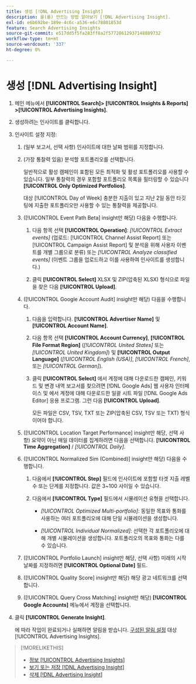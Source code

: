 ```yaml
---
title: 생성 [!DNL Advertising Insight]
description: 을(를) 만드는 방법 알아보기 [!DNL Advertising Insight].
exl-id: e6b692be-189e-4c6c-a536-e6c78801853d
feature: Search Advertising Insights
source-git-commit: e517dd5f5fa283ff8a2f57728612937148889732
workflow-type: tm+mt
source-wordcount: '337'
ht-degree: 0%

---
```


# 생성 [!DNL Advertising Insight]

1. 메인 메뉴에서 **[!UICONTROL Search]> [!UICONTROL Insights & Reports] >[!UICONTROL Advertising Insights]**.

2. 생성하려는 인사이트를 클릭합니다.

3. 인사이트 설정 지정:

   1. (일부 보고서, 선택 사항) 인사이트에 대한 날짜 범위를 지정합니다.

   2. (가장 통찰력 있음) 분석할 포트폴리오를 선택합니다.

      일반적으로 활성 캠페인이 포함된 모든 최적화 및 활성 포트폴리오를 사용할 수 있습니다. 일부 통찰력의 경우 포함할 포트폴리오 목록을 필터링할 수 있습니다 **[!UICONTROL Only Optimized Portfolios]**.

      대상 [!UICONTROL Day of Week] 충분한 지출이 있고 지난 2일 동안 타깃팅에 지출한 포트폴리오만 사용할 수 있는 통찰력을 제공합니다.

   3. ([!UICONTROL Event Path Beta] insight만 해당) 다음을 수행합니다.

      1. 다음 항목 선택 **[!UICONTROL Operation]**: *[!UICONTROL Extract events]* (업로드: [!UICONTROL Channel Assist Report] 또는 [!UICONTROL Campaign Assist Report] 및 분석을 위해 사용자 이벤트를 개별 그룹으로 분류) 또는 *[!UICONTROL Analyze classified events]* (이벤트 그룹을 업로드하고 이를 사용하여 인사이트를 생성합니다.)

      1. 클릭 **[!UICONTROL Select]** XLSX 및 ZIP(압축된 XLSX) 형식으로 파일을 찾은 다음 **[!UICONTROL Upload]**.

   4. ([!UICONTROL Google Account Audit] insight만 해당) 다음을 수행합니다.

      1. 다음을 입력합니다. **[!UICONTROL Advertiser Name]** 및 **[!UICONTROL Account Name]**.

      1. 다음 항목 선택 **[!UICONTROL Account Currency]**, **[!UICONTROL File Format Region]** (*[!UICONTROL United States]* 또는 *[!UICONTROL United Kingdom]*) 및 **[!UICONTROL Output Language]** (*[!UICONTROL English (USA)]*, *[!UICONTROL French]*, 또는 *[!UICONTROL German]*).

      1. 클릭 **[!UICONTROL Select]** 에서 계정에 대해 다운로드한 캠페인, 키워드 및 변경 내역 보고서를 찾으려면 [!DNL Google Ads] 웹 사용자 인터페이스 및 에서 계정에 대해 다운로드한 일괄 시트 파일 [!DNL Google Ads Editor] 응용 프로그램. 그런 다음 **[!UICONTROL Upload]**.

         모든 파일은 CSV, TSV, TXT 또는 ZIP(압축된 CSV, TSV 또는 TXT) 형식이어야 합니다.

   5. ([!UICONTROL Location Target Performance] insight만 해당, 선택 사항) 요약이 아닌 매일 데이터를 집계하려면 다음을 선택합니다. **[!UICONTROL Time Aggregation]** / *[!UICONTROL Daily]*.

   6. ([!UICONTROL Normalized Sim (Combined)] insight만 해당) 다음을 수행합니다.

      1. 다음에서 **[!UICONTROL Step]** 필드에 인사이트에 포함할 타겟 지출 레벨 수 또는 단계를 지정합니다. 값은 3~100 사이일 수 있습니다.

      1. 다음에서 **[!UICONTROL Type]** 필드에서 시뮬레이션 유형을 선택합니다.

         * *[!UICONTROL Optimized Multi-portfolio]*: 동일한 목표와 통화를 사용하는 여러 포트폴리오에 대해 단일 시뮬레이션을 생성합니다.

         * *[!UICONTROL Individual Normalized]*: 선택한 각 포트폴리오에 대해 개별 시뮬레이션을 생성합니다. 포트폴리오의 목표와 통화는 다를 수 있습니다.

   7. ([!UICONTROL Portfolio Launch] insight만 해당, 선택 사항) 미래의 시작 날짜를 지정하려면 **[!UICONTROL Optional Date]** 필드.

   8. ([!UICONTROL Quality Score] insight만 해당) 해당 광고 네트워크를 선택합니다.

   9. ([!UICONTROL Query Cross Matching] insight만 해당) **[!UICONTROL Google Accounts]** 메뉴에서 계정을 선택합니다.

4. 클릭 **[!UICONTROL Generate Insight]**.

   에 따라 작업이 완료되거나 실패하면 알림을 받습니다. [구성된 알림 설정](/help/search-social-commerce/notifications/notification-edit.md) 대상 [!UICONTROL Advertising Insights].

>[!MORELIKETHIS]
>
>* [정보 [!UICONTROL Advertising Insights]](insight-about.md)
>* [보기 또는 저장 [!DNL Advertising Insight]](insight-view-save.md)
>* [삭제 [!DNL Advertising Insight]](insight-delete.md)
